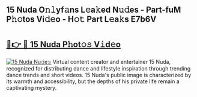 ## 15 Nuda O𝚗𝚕yf𝚊ns L𝚎a𝚔ed N𝚞𝚍es - Part-fuM P𝚑𝚘tos Vi𝚍𝚎o - H𝚘𝚝 Part L𝚎a𝚔s E7b6V

# <h2><a href="http://kfbm07z.oniu.top/?m=15+Nuda">🔗👉 🔴 15 Nuda P𝚑ot𝚘𝚜 V𝚒d𝚎o</a></h2>

[![15 Nuda Nu𝚍e𝚜](https://i.imgur.com/0qMVB7G.gif)](http://kfbm07z.oniu.top/?m=15+Nuda)
Virtual content creator and entertainer 15 Nuda, recognized for distributing dance and lifestyle inspiration through trending dance trends and short videos. 15 Nuda's public image is characterized by its warmth and accessibility, but the depths of his private life remain a captivating mystery.  
